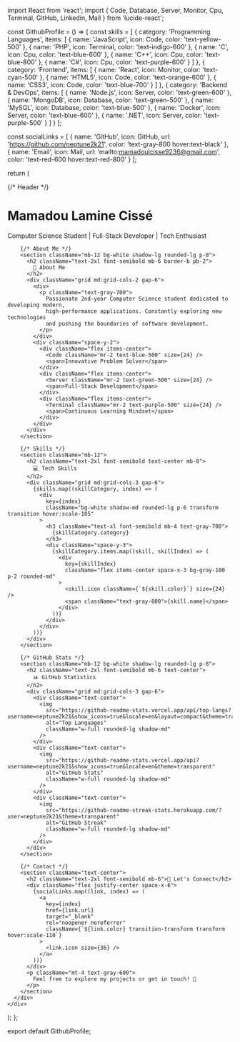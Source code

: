 import React from 'react';
import { 
  Code, 
  Database, 
  Server, 
  Monitor, 
  Cpu, 
  Terminal, 
  GitHub, 
  Linkedin, 
  Mail 
} from 'lucide-react';

const GithubProfile = () => {
  const skills = [
    { category: 'Programming Languages', 
      items: [
        { name: 'JavaScript', icon: Code, color: 'text-yellow-500' },
        { name: 'PHP', icon: Terminal, color: 'text-indigo-600' },
        { name: 'C', icon: Cpu, color: 'text-blue-600' },
        { name: 'C++', icon: Cpu, color: 'text-blue-800' },
        { name: 'C#', icon: Cpu, color: 'text-purple-600' }
      ]
    },
    { category: 'Frontend', 
      items: [
        { name: 'React', icon: Monitor, color: 'text-cyan-500' },
        { name: 'HTML5', icon: Code, color: 'text-orange-600' },
        { name: 'CSS3', icon: Code, color: 'text-blue-700' }
      ]
    },
    { category: 'Backend & DevOps', 
      items: [
        { name: 'Node.js', icon: Server, color: 'text-green-600' },
        { name: 'MongoDB', icon: Database, color: 'text-green-500' },
        { name: 'MySQL', icon: Database, color: 'text-blue-500' },
        { name: 'Docker', icon: Server, color: 'text-blue-600' },
        { name: '.NET', icon: Server, color: 'text-purple-500' }
      ]
    }
  ];

  const socialLinks = [
    { 
      name: 'GitHub', 
      icon: GitHub, 
      url: 'https://github.com/neptune2k21', 
      color: 'text-gray-800 hover:text-black' 
    },
    { 
      name: 'Email', 
      icon: Mail, 
      url: 'mailto:mamadoulcisse9236@gmail.com', 
      color: 'text-red-600 hover:text-red-800' 
    }
  ];

  return (
    <div className="min-h-screen bg-gray-50 text-gray-900 p-8">
      <div className="max-w-4xl mx-auto">
        {/* Header */}
        <div className="text-center mb-12">
          <h1 className="text-4xl font-bold mb-4 text-transparent bg-clip-text bg-gradient-to-r from-blue-600 to-cyan-500">
            Mamadou Lamine Cissé
          </h1>
          <p className="text-xl text-gray-600 max-w-xl mx-auto">
            Computer Science Student | Full-Stack Developer | Tech Enthusiast
          </p>
        </div>

        {/* About Me */}
        <section className="mb-12 bg-white shadow-lg rounded-lg p-8">
          <h2 className="text-2xl font-semibold mb-6 border-b pb-2">
            🚀 About Me
          </h2>
          <div className="grid md:grid-cols-2 gap-6">
            <div>
              <p className="text-gray-700">
                Passionate 2nd-year Computer Science student dedicated to developing modern, 
                high-performance applications. Constantly exploring new technologies 
                and pushing the boundaries of software development.
              </p>
            </div>
            <div className="space-y-2">
              <div className="flex items-center">
                <Code className="mr-2 text-blue-500" size={24} />
                <span>Innovative Problem Solver</span>
              </div>
              <div className="flex items-center">
                <Server className="mr-2 text-green-500" size={24} />
                <span>Full-Stack Development</span>
              </div>
              <div className="flex items-center">
                <Terminal className="mr-2 text-purple-500" size={24} />
                <span>Continuous Learning Mindset</span>
              </div>
            </div>
          </div>
        </section>

        {/* Skills */}
        <section className="mb-12">
          <h2 className="text-2xl font-semibold text-center mb-8">
            💻 Tech Skills
          </h2>
          <div className="grid md:grid-cols-3 gap-6">
            {skills.map((skillCategory, index) => (
              <div 
                key={index} 
                className="bg-white shadow-md rounded-lg p-6 transform transition hover:scale-105"
              >
                <h3 className="text-xl font-semibold mb-4 text-gray-700">
                  {skillCategory.category}
                </h3>
                <div className="space-y-3">
                  {skillCategory.items.map((skill, skillIndex) => (
                    <div 
                      key={skillIndex} 
                      className="flex items-center space-x-3 bg-gray-100 p-2 rounded-md"
                    >
                      <skill.icon className={`${skill.color}`} size={24} />
                      <span className="text-gray-800">{skill.name}</span>
                    </div>
                  ))}
                </div>
              </div>
            ))}
          </div>
        </section>

        {/* GitHub Stats */}
        <section className="mb-12 bg-white shadow-lg rounded-lg p-8">
          <h2 className="text-2xl font-semibold mb-6 text-center">
            📊 GitHub Statistics
          </h2>
          <div className="grid md:grid-cols-3 gap-6">
            <div className="text-center">
              <img 
                src="https://github-readme-stats.vercel.app/api/top-langs?username=neptune2k21&show_icons=true&locale=en&layout=compact&theme=transparent" 
                alt="Top Languages" 
                className="w-full rounded-lg shadow-md"
              />
            </div>
            <div className="text-center">
              <img 
                src="https://github-readme-stats.vercel.app/api?username=neptune2k21&show_icons=true&locale=en&theme=transparent" 
                alt="GitHub Stats" 
                className="w-full rounded-lg shadow-md"
              />
            </div>
            <div className="text-center">
              <img 
                src="https://github-readme-streak-stats.herokuapp.com/?user=neptune2k21&theme=transparent" 
                alt="GitHub Streak" 
                className="w-full rounded-lg shadow-md"
              />
            </div>
          </div>
        </section>

        {/* Contact */}
        <section className="text-center">
          <h2 className="text-2xl font-semibold mb-6">🤝 Let's Connect</h2>
          <div className="flex justify-center space-x-6">
            {socialLinks.map((link, index) => (
              <a 
                key={index} 
                href={link.url} 
                target="_blank" 
                rel="noopener noreferrer"
                className={`${link.color} transition-transform transform hover:scale-110`}
              >
                <link.icon size={36} />
              </a>
            ))}
          </div>
          <p className="mt-4 text-gray-600">
            Feel free to explore my projects or get in touch! 👋
          </p>
        </section>
      </div>
    </div>
  );
};

export default GithubProfile;
